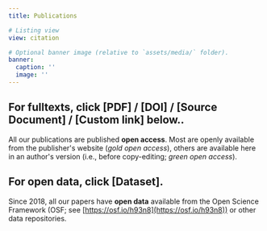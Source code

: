 ```yaml
---
title: Publications

# Listing view
view: citation

# Optional banner image (relative to `assets/media/` folder).
banner:
  caption: ''
  image: ''
---
```


## **For fulltexts, click [PDF] / [DOI] / [Source Document] / [Custom link] below.**.
All our publications are published **open access**. Most are openly available from the publisher's website (*gold open access*), others are available here in an author's version (i.e., before copy-editing; *green open access*).

## **For open data, click [Dataset]**.
Since 2018, all our papers have **open data** available from the Open Science Framework (OSF; see [https://osf.io/h93n8](https://osf.io/h93n8)) or other data repositories.

<br />
<br />

